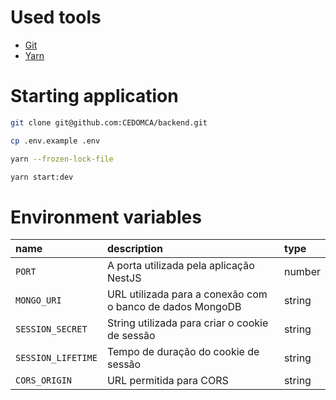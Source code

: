 # Used tools

- [Git](https://git-scm.com/book/en/v2/Getting-Started-Installing-Git)
- [Yarn](https://yarnpkg.com/getting-started/install)

# Starting application

```bash
git clone git@github.com:CEDOMCA/backend.git

cp .env.example .env

yarn --frozen-lock-file

yarn start:dev
```

# Environment variables

| name               | description                                               | type   |
| :----------------- | :-------------------------------------------------------- | :----- |
| `PORT`             | A porta utilizada pela aplicação NestJS                   | number |
| `MONGO_URI`        | URL utilizada para a conexão com o banco de dados MongoDB | string |
| `SESSION_SECRET`   | String utilizada para criar o cookie de sessão            | string |
| `SESSION_LIFETIME` | Tempo de duração do cookie de sessão                      | string |
| `CORS_ORIGIN`      | URL permitida para CORS                                   | string |
